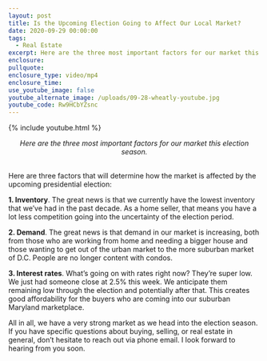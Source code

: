 ```yaml
---
layout: post
title: Is the Upcoming Election Going to Affect Our Local Market?
date: 2020-09-29 00:00:00
tags:
  - Real Estate
excerpt: Here are the three most important factors for our market this election season.
enclosure:
pullquote:
enclosure_type: video/mp4
enclosure_time:
use_youtube_image: false
youtube_alternate_image: /uploads/09-28-wheatly-youtube.jpg
youtube_code: Rw9HCbYZsnc
---
```


{% include youtube.html %}

<center><em>Here are the three most important factors for our market this election season.</em></center>

<br>Here are three factors that will determine how the market is affected by the upcoming presidential election:

**1\. Inventory**. The great news is that we currently have the lowest inventory that we’ve had in the past decade. As a home seller, that means you have a lot less competition going into the uncertainty of the election period.

**2\. Demand**. The great news is that demand in our market is increasing, both from those who are working from home and needing a bigger house and those wanting to get out of the urban market to the more suburban market of D.C. People are no longer content with condos.

**3\. Interest rates**. What’s going on with rates right now? They’re super low. We just had someone close at 2.5% this week. We anticipate them remaining low through the election and potentially after that. This creates good affordability for the buyers who are coming into our suburban Maryland marketplace.

All in all, we have a very strong market as we head into the election season. If you have specific questions about buying, selling, or real estate in general, don’t hesitate to reach out via phone email. I look forward to hearing from you soon.